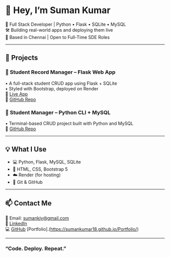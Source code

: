 # 👋 Hey, I’m Suman Kumar 

🎯 Full Stack Developer | Python • Flask • SQLite • MySQL  
🛠️ Building real-world apps and deploying them live  
📍 Based in Chennai | Open to Full-Time SDE Roles  

---

## 🚀 Projects

### 🔹 Student Record Manager – Flask Web App
• A full-stack student CRUD app using Flask + SQLite  
• Styled with Bootstrap, deployed on Render  
🔗 [Live App](https://student-crud-flask.onrender.com)  
📁 [GitHub Repo](https://github.com/SumanKumar18/Student-crud-flask)

### 🔹 Student Manager – Python CLI + MySQL
• Terminal-based CRUD project built with Python and MySQL  
📁 [GitHub Repo](https://github.com/SumanKumar18/Student-crud)

---

## 💡 What I Use
- 💻 Python, Flask, MySQL, SQLite
- 🎨 HTML, CSS, Bootstrap 5
- ☁️ Render (for hosting)
- 📂 Git & GitHub

---

## 📫 Contact Me
📧 Email: sumankjv@gmail.com  
🔗 [LinkedIn](https://www.linkedin.com/in/YOUR-USERNAME)  
💻 [GitHub](https://github.com/SumanKumar18)
[Portfolio].(https://sumankumar18.github.io/Portfolio/)

---

### “Code. Deploy. Repeat.”
